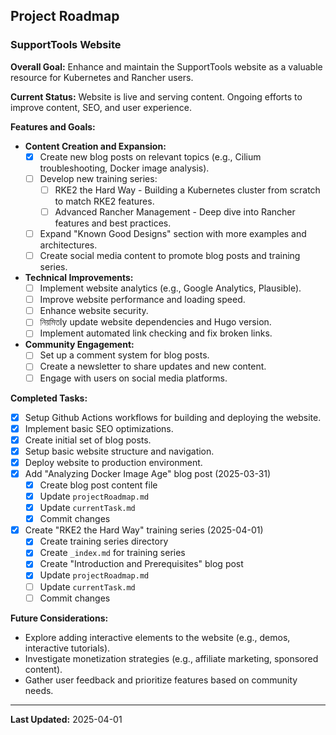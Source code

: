 ## Project Roadmap

### SupportTools Website

**Overall Goal:** Enhance and maintain the SupportTools website as a valuable resource for Kubernetes and Rancher users.

**Current Status:** Website is live and serving content. Ongoing efforts to improve content, SEO, and user experience.

**Features and Goals:**

*   **Content Creation and Expansion:**
    *   [x]  Create new blog posts on relevant topics (e.g., Cilium troubleshooting, Docker image analysis).
    *   [ ]  Develop new training series:
        *   [ ]  RKE2 the Hard Way - Building a Kubernetes cluster from scratch to match RKE2 features.
        *   [ ]  Advanced Rancher Management - Deep dive into Rancher features and best practices.
    *   [ ]  Expand "Known Good Designs" section with more examples and architectures.
    *   [ ]  Create social media content to promote blog posts and training series.

*   **Technical Improvements:**
    *   [ ]  Implement website analytics (e.g., Google Analytics, Plausible).
    *   [ ]  Improve website performance and loading speed.
    *   [ ]  Enhance website security.
    *   [ ]   নিয়মিতly update website dependencies and Hugo version.
    *   [ ]  Implement automated link checking and fix broken links.

*   **Community Engagement:**
    *   [ ]  Set up a comment system for blog posts.
    *   [ ]  Create a newsletter to share updates and new content.
    *   [ ]  Engage with users on social media platforms.

**Completed Tasks:**

*   [x]  Setup Github Actions workflows for building and deploying the website.
*   [x]  Implement basic SEO optimizations.
*   [x]  Create initial set of blog posts.
*   [x]  Setup basic website structure and navigation.
*   [x]  Deploy website to production environment.
*   [x]  Add "Analyzing Docker Image Age" blog post (2025-03-31)
    *   [x] Create blog post content file
    *   [x] Update `projectRoadmap.md`
    *   [x] Update `currentTask.md`
    *   [x] Commit changes
*   [x]  Create "RKE2 the Hard Way" training series (2025-04-01)
    *   [x] Create training series directory
    *   [x] Create `_index.md` for training series
    *   [x] Create "Introduction and Prerequisites" blog post
    *   [x] Update `projectRoadmap.md`
    *   [ ] Update `currentTask.md`
    *   [ ] Commit changes

**Future Considerations:**

*   Explore adding interactive elements to the website (e.g., demos, interactive tutorials).
*   Investigate monetization strategies (e.g., affiliate marketing, sponsored content).
*   Gather user feedback and prioritize features based on community needs.

---
**Last Updated:** 2025-04-01
